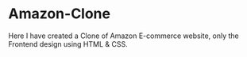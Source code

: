 # Amazon-Clone
Here I have created a Clone of Amazon E-commerce website, only the Frontend design using HTML &amp; CSS.
